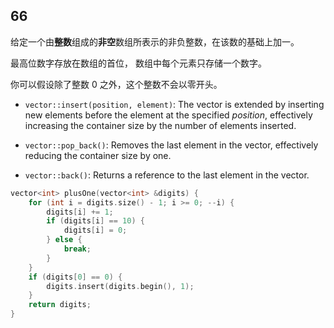 ## 66

给定一个由**整数**组成的**非空**数组所表示的非负整数，在该数的基础上加一。

最高位数字存放在数组的首位， 数组中每个元素只存储一个数字。

你可以假设除了整数 0 之外，这个整数不会以零开头。

- ```vector::insert(position, element)```: The vector is extended by inserting new elements before the element at the specified *position*, effectively increasing the container size by the number of elements inserted.

- ```vector::pop_back()```: Removes the last element in the vector, effectively reducing the container size by one.
- ```vector::back()```: Returns a reference to the last element in the vector.

```c++
vector<int> plusOne(vector<int> &digits) {
	for (int i = digits.size() - 1; i >= 0; --i) {
		digits[i] += 1;
		if (digits[i] == 10) {
			digits[i] = 0;
		} else {
			break;
		}
    }
    if (digits[0] == 0) {
        digits.insert(digits.begin(), 1);
    }
    return digits;
}
```

